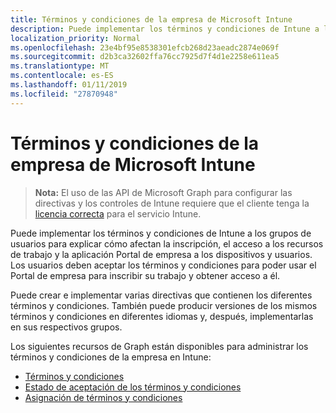 ```yaml
---
title: Términos y condiciones de la empresa de Microsoft Intune
description: Puede implementar los términos y condiciones de Intune a los grupos de usuarios para explicar cómo afectan la inscripción, el acceso a los recursos de trabajo y la aplicación Portal de empresa a los dispositivos y usuarios. Los usuarios deben aceptar los términos y condiciones para poder usar el Portal de empresa para inscribir su trabajo y obtener acceso a él.
localization_priority: Normal
ms.openlocfilehash: 23e4bf95e8538301efcb268d23aeadc2874e069f
ms.sourcegitcommit: d2b3ca32602ffa76cc7925d7f4d1e2258e611ea5
ms.translationtype: MT
ms.contentlocale: es-ES
ms.lasthandoff: 01/11/2019
ms.locfileid: "27870948"
---
```

# <a name="company-terms-and-conditions-in-microsoft-intune"></a>Términos y condiciones de la empresa de Microsoft Intune

> **Nota:** El uso de las API de Microsoft Graph para configurar las directivas y los controles de Intune requiere que el cliente tenga la [licencia correcta](https://www.microsoft.com/en-us/cloud-platform/microsoft-intune-pricing) para el servicio Intune.

Puede implementar los términos y condiciones de Intune a los grupos de usuarios para explicar cómo afectan la inscripción, el acceso a los recursos de trabajo y la aplicación Portal de empresa a los dispositivos y usuarios. Los usuarios deben aceptar los términos y condiciones para poder usar el Portal de empresa para inscribir su trabajo y obtener acceso a él.

Puede crear e implementar varias directivas que contienen los diferentes términos y condiciones. También puede producir versiones de los mismos términos y condiciones en diferentes idiomas y, después, implementarlas en sus respectivos grupos.

Los siguientes recursos de Graph están disponibles para administrar los términos y condiciones de la empresa en Intune:

- [Términos y condiciones](intune-companyterms-termsandconditions.md)
- [Estado de aceptación de los términos y condiciones](intune-companyterms-termsandconditionsacceptancestatus.md)
- [Asignación de términos y condiciones](intune-companyterms-termsandconditionsassignment.md)
